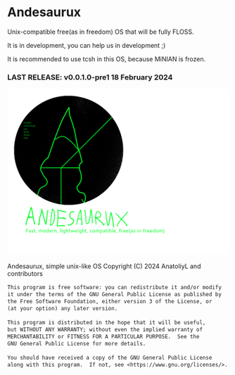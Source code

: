 # Andesaurux
Unix-compatible free(as in freedom) OS that will be fully FLOSS.

It is in development, you can help us in development ;)

It is recommended to use tcsh in this OS, because MiNIAN is frozen.



### LAST RELEASE: v0.0.1.0-pre1 18 February 2024
<img src="logo.png" alt="logo" width="1024"/>

Andesaurux, simple unix-like OS
    Copyright (C) 2024  AnatoliyL and contributors

    This program is free software: you can redistribute it and/or modify
    it under the terms of the GNU General Public License as published by
    the Free Software Foundation, either version 3 of the License, or
    (at your option) any later version.

    This program is distributed in the hope that it will be useful,
    but WITHOUT ANY WARRANTY; without even the implied warranty of
    MERCHANTABILITY or FITNESS FOR A PARTICULAR PURPOSE.  See the
    GNU General Public License for more details.

    You should have received a copy of the GNU General Public License
    along with this program.  If not, see <https://www.gnu.org/licenses/>.